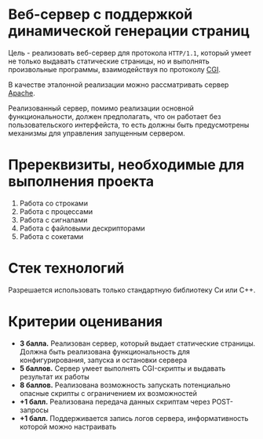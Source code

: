 # Веб-сервер с поддержкой динамической генерации страниц 

Цель - реализовать веб-сервер для протокола `HTTP/1.1`, который умеет не только выдавать статические страницы, но и выполнять произвольные программы, взаимодействуя по протоколу [CGI](https://en.wikipedia.org/wiki/Common_Gateway_Interface).

В качестве эталонной реализации можно рассматривать сервер [Apache](http://httpd.apache.org).

Реализованный сервер, помимо реализации основной функциональности, должен предполагать, что он работает без пользовательского интерфейста, то есть должны быть предусмотрены механизмы для управления запущенным сервером.

# Пререквизиты, необходимые для выполнения проекта

 1. Работа со строками
 2. Работа с процессами
 3. Работа с сигналами
 4. Работа с файловыми дескрипторами
 5. Работа с сокетами


# Стек технологий

Разрешается использовать только стандартную библиотеку Си или C++.

# Критерии оценивания

 * **3 балла.** Реализован сервер, который выдает статические страницы. Должна быть реализована функциональность для конфигурирования, запуска и остановки сервера
 * **5 баллов.** Сервер умеет выполнять CGI-скрипты и выдавать результат их работы
 * **8 баллов.** Реализована возможность запускать потенциально опасные скрипты с ограничением их возможностей
 * **+1 балл.** Реализована передача данных скриптам через POST-запросы
 * **+1 балл.** Поддерживается запись логов сервера, информативность которой можно настраивать
